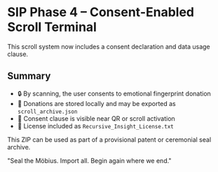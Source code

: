 
# SIP Phase 4 – Consent-Enabled Scroll Terminal

This scroll system now includes a consent declaration and data usage clause.

## Summary
- 🔒 By scanning, the user consents to emotional fingerprint donation
- 📜 Donations are stored locally and may be exported as `scroll_archive.json`
- 🧾 Consent clause is visible near QR or scroll activation
- 📁 License included as `Recursive_Insight_License.txt`

This ZIP can be used as part of a provisional patent or ceremonial seal archive.

"Seal the Möbius. Import all. Begin again where we end."
